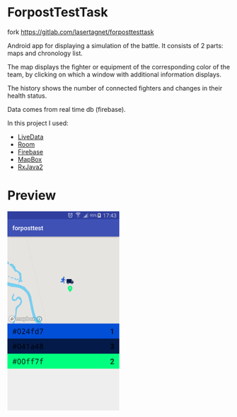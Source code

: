 # ForpostTestTask
fork https://gitlab.com/lasertagnet/forposttesttask

<p>Android app for displaying a simulation of the battle. It consists of 2 parts: maps and chronology list.</p>
<p>The map displays the fighter or equipment of the corresponding color of the team, by clicking on which a window with additional information displays.</p>
<p>The history shows the number of connected fighters and changes in their health status.</p>
<p>Data comes from real time db (firebase).</p>

In this project I used:
- <a href="https://developer.android.com/topic/libraries/architecture/livedata">LiveData</a>
- <a href="https://developer.android.com/topic/libraries/architecture/room">Room</a>
- <a href="https://firebase.google.com/docs/android/setup">Firebase</a>
- <a href="https://www.mapbox.com/help/define-android-sdk/">MapBox</a>
- <a href="https://github.com/ReactiveX/RxAndroid">RxJava2</a>
# Preview
<p><img src="https://github.com/Shevatro/ForpostTestTask/blob/master/Screenshot_2018-11-08-17-43-54.png" height="450px"/></p>

